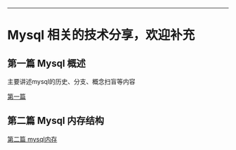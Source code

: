 ---
# Mysql 相关的技术分享，欢迎补充

## 第一篇 Mysql 概述
   主要讲述mysql的历史、分支、概念扫盲等内容
   
   [第一篇](./dbserver/1-mysqlguid.md)
   
   
   
## 第二篇 Mysql 内存结构

[第二篇 mysql内存](./dbserver/2-mysqlmem.md)

